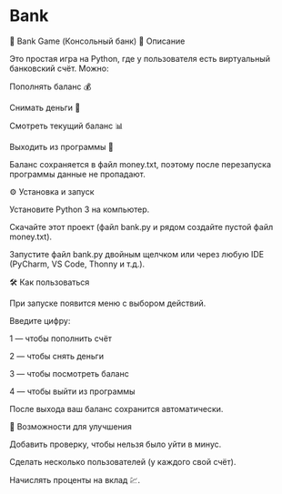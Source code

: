 # Bank
📌 Bank Game (Консольный банк)
📖 Описание

Это простая игра на Python, где у пользователя есть виртуальный банковский счёт.
Можно:

Пополнять баланс 💰

Снимать деньги 💸

Смотреть текущий баланс 📊

Выходить из программы 🚪

Баланс сохраняется в файл money.txt, поэтому после перезапуска программы данные не пропадают.

⚙️ Установка и запуск

Установите Python 3 на компьютер.

Скачайте этот проект (файл bank.py и рядом создайте пустой файл money.txt).

Запустите файл bank.py двойным щелчком или через любую IDE (PyCharm, VS Code, Thonny и т.д.).

🛠 Как пользоваться

При запуске появится меню с выбором действий.

Введите цифру:

1 — чтобы пополнить счёт

2 — чтобы снять деньги

3 — чтобы посмотреть баланс

4 — чтобы выйти из программы

После выхода ваш баланс сохранится автоматически.

🚀 Возможности для улучшения

Добавить проверку, чтобы нельзя было уйти в минус.

Сделать несколько пользователей (у каждого свой счёт).

Начислять проценты на вклад 💹.
